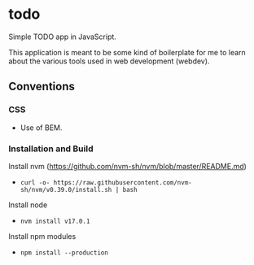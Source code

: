 # todo
Simple TODO app in JavaScript.

This application is meant to be some kind of boilerplate for me to learn about the various tools used in web development (webdev).

## Conventions

### CSS

* Use of BEM.

### Installation and Build
Install nvm (https://github.com/nvm-sh/nvm/blob/master/README.md)
* `curl -o- https://raw.githubusercontent.com/nvm-sh/nvm/v0.39.0/install.sh | bash`

Install node
* `nvm install v17.0.1`

Install npm modules
* `npm install --production`
